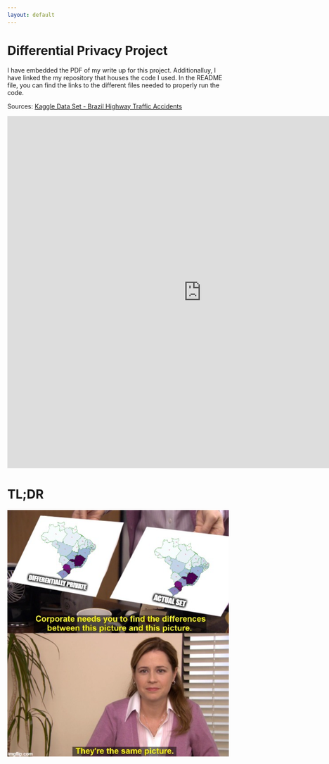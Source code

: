```yaml
---
layout: default
---
```

# Differential Privacy Project

I have embedded the PDF of my write up for this project. Additionalluy, I have linked the my repository that houses the code I used. In the README file, you can find the links to the different files needed to properly run the code. 

Sources: [Kaggle Data Set - Brazil Highway Traffic Accidents](https://www.kaggle.com/datasets/mcamera/brazil-highway-traffic-accidents?resource=download-directory)
<iframe src="https://alyssaahn.github.io/Fall_2018_Independent_Study__Numerical_Optimization_Final_Project.pdf" width="175%" height="800" frameborder="0" scrolling="no"></iframe>


# TL;DR
<img src="/Images/joke.png">
